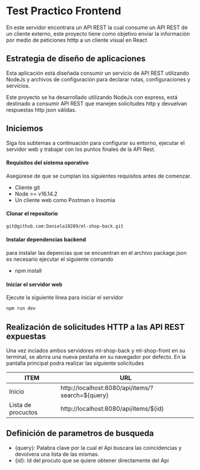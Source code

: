 # Test Practico Frontend

En este servidor encontrara un API REST la cual consume un API REST de un cliente externo, este proyecto tiene como objetivo enviar la información por medio de peticiones htttp a un cliente visual en React

## Estrategia de diseño de aplicaciones

Esta aplicación está diseñada consumir un servicio de API REST utilizando NodeJs y archivos de configuración para declarar rutas, configuraciones y servicios.

Este proyecto se ha desarrollado utilizando NodeJs con express, está destinado a consumir API REST que manejen solicitudes http y devuelvan respuestas http json válidas.

## Iniciemos

Siga los subtemas a continuación para configurar su entorno, ejecutar el servidor web y trabajar con los puntos finales de la API Rest.

#### Requisitos del sistema operativo
Asegúrese de que se cumplan los siguientes requisitos antes de comenzar.

- Cliente git
- Node >= v16.14.2
- Un cliente web como Postman o Insomia

#### Clonar el repositorio

```sh
git@github.com:Daniela10289/ml-shop-back.git
```

#### Instalar dependencias backend

para instalar las depencias que se encuentran en el archivo package.json es necesario ejecutar el siguiente comando

- npm install

#### Iniciar el servidor web

Ejecute la siguiente línea para iniciar el servidor

```sh
npm run dev
```

## Realización de solicitudes HTTP a las API REST expuestas

Una vez inciados ambos servidores ml-shop-back y ml-shop-front en su terminal, se abrira una nueva pestaña en su navegador por defecto.
En la pantalla principal podra realizar las siguiente solicitudes

| ITEM | URL |
| ------ | ------ |
| Inicio | http://localhost:8080/api/items/?search=${query} |
| Lista de procuctos | http://localhost:8080/api/items/${id} |

## Definición de parametros de busqueda

- {query}: Palabra clave por la cual el Api buscara las coincidencias y devolvera una lista de las mismas.
- {id}: Id del procuto que se quiere obtener directamente del Api

